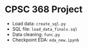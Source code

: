 # CPSC 368 Project

- Load data: `create_sql.py`
- SQL file: `load_data_finalv.sql`
- Data cleaning: `func.py`
- Checkpoint EDA: `eda_new.ipynb`

